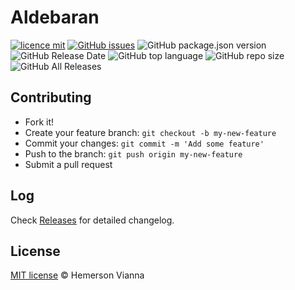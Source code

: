 # Aldebaran

[![licence mit](https://img.shields.io/badge/license-MIT-blue.svg?style=flat-square)](http://hemersonvianna.mit-license.org/)
[![GitHub issues](https://img.shields.io/github/issues/org-3s2yu/aldebaran.svg)](https://github.com/org-3s2yu/aldebaran/issues)
![GitHub package.json version](https://img.shields.io/github/package-json/v/org-3s2yu/aldebaran.svg)
![GitHub Release Date](https://img.shields.io/github/release-date/org-3s2yu/aldebaran.svg)
![GitHub top language](https://img.shields.io/github/languages/top/org-3s2yu/aldebaran.svg)
![GitHub repo size](https://img.shields.io/github/repo-size/org-3s2yu/aldebaran.svg)
![GitHub All Releases](https://img.shields.io/github/downloads/org-3s2yu/aldebaran/total.svg)

## Contributing

- Fork it!
- Create your feature branch: `git checkout -b my-new-feature`
- Commit your changes: `git commit -m 'Add some feature'`
- Push to the branch: `git push origin my-new-feature`
- Submit a pull request

## Log

Check [Releases](https://github.com/org-3s2yu/aldebaran/releases) for detailed changelog.

## License

[MIT license](http://hemersonvianna.mit-license.org/) © Hemerson Vianna
